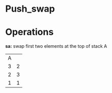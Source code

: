 # Push_swap

# Operations

**sa:** swap first two elements at the top of stack A
<table>
      <tr><td>A</td></tr>
      <tr> <td>3</td> <td>2</td> </tr>
      <tr> <td>2</td> <td>3</td> </tr>
      <tr> <td>1</td> <td>1</td> </tr>
</table>
